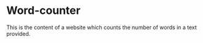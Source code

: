 # Word-counter
This is the content of a website which counts the number of words in a text provided.
